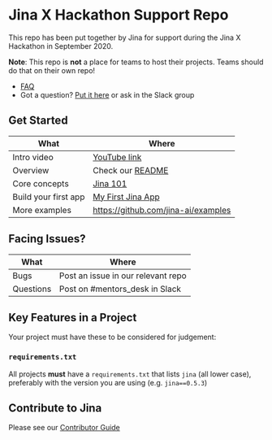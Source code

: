 # Jina X Hackathon Support Repo

This repo has been put together by Jina for support during the Jina X Hackathon in September 2020.

**Note**: This repo is **not** a place for teams to host their projects. Teams should do that on their own repo!

* [FAQ](./FAQ.md)
* Got a question? [Put it here](./questions.md) or ask in the Slack group

## Get Started

| What                 | Where                                                                                  |
| ---                  | ---                                                                                    |
| Intro video          | [YouTube link](https://www.youtube.com/watch?v=Fe6K3zjujlQ)                            |
| Overview             | Check our [README](https://github.com/jina-ai/jina/)                                   |
| Core concepts        | [Jina 101](https://github.com/jina-ai/jina/tree/master/docs/chapters/101)              |
| Build your first app | [My First Jina App](https://github.com/jina-ai/examples/tree/master/my-first-jina-app) |
| More examples        | https://github.com/jina-ai/examples                                                    |

## Facing Issues?

| What      | Where                              |
| ---       | ---                                |
| Bugs      | Post an issue in our relevant repo |
| Questions | Post on #mentors_desk in Slack     |

## Key Features in a Project

Your project must have these to be considered for judgement:

### `requirements.txt`

All projects **must** have a `requirements.txt` that lists `jina` (all lower case), preferably with the version you are using (e.g. `jina==0.5.3`)

## Contribute to Jina

Please see our [Contributor Guide](https://github.com/jina-ai/jina/blob/master/CONTRIBUTING.md)
